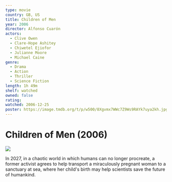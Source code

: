 ```yaml
---
type: movie
country: GB, US
title: Children of Men
year: 2006
director: Alfonso Cuarón
actors:
  - Clive Owen
  - Clare-Hope Ashitey
  - Chiwetel Ejiofor
  - Julianne Moore
  - Michael Caine
genre:
  - Drama
  - Action
  - Thriller
  - Science Fiction
length: 1h 49m
shelf: watched
owned: false
rating:
watched: 2006-12-25
poster: https://image.tmdb.org/t/p/w500/8Xgvmx7WWc7Z9Ws9RAYk7uya2kh.jpg
---
```


# Children of Men (2006)

![](https://image.tmdb.org/t/p/w500/8Xgvmx7WWc7Z9Ws9RAYk7uya2kh.jpg)

In 2027, in a chaotic world in which humans can no longer procreate, a former activist agrees to help transport a miraculously pregnant woman to a sanctuary at sea, where her child's birth may help scientists save the future of humankind.